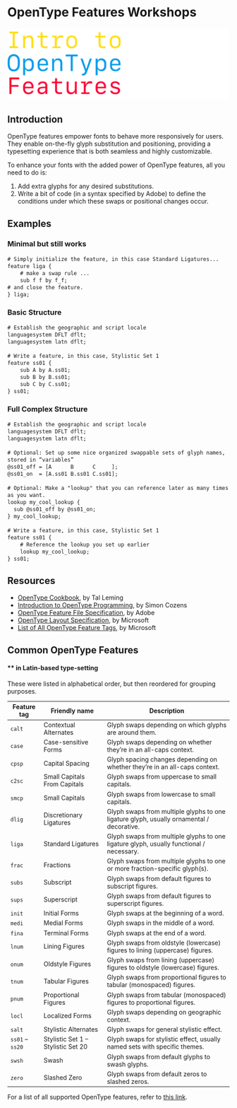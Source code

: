 # OpenType Features Workshops

<img src="./_images/header.png">

## Introduction

OpenType features empower fonts to behave more responsively for users. They enable on-the-fly glyph substitution and positioning, providing a typesetting experience that is both seamless and highly customizable.

To enhance your fonts with the added power of OpenType features, all you need to do is:

1. Add extra glyphs for any desired substitutions.
2. Write a bit of code (in a syntax specified by Adobe) to define the conditions under which these swaps or positional changes occur.

## Examples

### Minimal but still works
```afdko
# Simply initialize the feature, in this case Standard Ligatures...
feature liga {
	# make a swap rule ...
    sub f f by f_f;
# and close the feature.
} liga;
```

### Basic Structure
```afdko
# Establish the geographic and script locale
languagesystem DFLT dflt;
languagesystem latn dflt;

# Write a feature, in this case, Stylistic Set 1
feature ss01 {
	sub A by A.ss01;
	sub B by B.ss01;
	sub C by C.ss01;
} ss01;
```


### Full Complex Structure

```afdko
# Establish the geographic and script locale
languagesystem DFLT dflt;
languagesystem latn dflt;

# Optional: Set up some nice organized swappable sets of glyph names, stored in “variables”
@ss01_off = [A      B      C     ];
@ss01_on  = [A.ss01 B.ss01 C.ss01];

# Optional: Make a "lookup" that you can reference later as many times as you want.
lookup my_cool_lookup {
  sub @ss01_off by @ss01_on;
} my_cool_lookup;

# Write a feature, in this case, Stylistic Set 1
feature ss01 {
	# Reference the lookup you set up earlier
    lookup my_cool_lookup;
} ss01;
```

## Resources

* [OpenType Cookbook](https://opentypecookbook.com/), by Tal Leming
* [Introduction to OpenType Programming](https://simoncozens.github.io/fonts-and-layout/features.html), by Simon Cozens
* [OpenType Feature File Specification](https://adobe-type-tools.github.io/afdko/OpenTypeFeatureFileSpecification.html), by Adobe
* [OpenType Layout Specification](https://learn.microsoft.com/en-us/typography/opentype/spec/features_ae), by Microsoft
* [List of All OpenType Feature Tags](https://learn.microsoft.com/en-us/typography/opentype/spec/featurelist), by Microsoft

## Common OpenType Features
#### ** in Latin-based type-setting

These were listed in alphabetical order, but then reordered for grouping purposes.

| Feature tag     | Friendly name                       | Description            
| --------------- | ----------------------------------- | ---------------------- 
| `calt`          | Contextual Alternates               | Glyph swaps depending on which glyphs are around them.
| `case`          | Case-sensitive Forms                | Glyph swaps depending on whether they’re in an all-caps context.
| `cpsp`          | Capital Spacing                     | Glyph spacing changes depending on whether they’re in an all-caps context.
| `c2sc`          | Small Capitals From Capitals        | Glyph swaps from uppercase to small capitals.
| `smcp`          | Small Capitals                      | Glyph swaps from lowercase to small capitals.
| `dlig`          | Discretionary Ligatures             | Glyph swaps from multiple glyphs to one ligature glyph, usually ornamental / decorative.
| `liga`          | Standard Ligatures                  | Glyph swaps from multiple glyphs to one ligature glyph, usually functional / necessary.
| `frac`          | Fractions                           | Glyph swaps from multiple glyphs to one or more fraction-specific glyph(s).
| `subs`          | Subscript                           | Glyph swaps from default figures to subscript figures.
| `sups`          | Superscript                         | Glyph swaps from default figures to superscript figures.
| `init`          | Initial Forms                       | Glyph swaps at the beginning of a word.
| `medi`          | Medial Forms                        | Glyph swaps in the middle of a word.
| `fina`          | Terminal Forms                      | Glyph swaps at the end of a word.
| `lnum`          | Lining Figures                      | Glyph swaps from oldstyle (lowercase) figures to lining (uppercase) figures.
| `onum`          | Oldstyle Figures                    | Glyph swaps from lining (uppercase) figures to oldstyle (lowercase) figures.
| `tnum`          | Tabular Figures                     | Glyph swaps from proportional figures to tabular (monospaced) figures.
| `pnum`          | Proportional Figures                | Glyph swaps from tabular (monospaced) figures to proportional figures.
| `locl`          | Localized Forms                     | Glyph swaps depending on geographic context.
| `salt`          | Stylistic Alternates                | Glyph swaps for general stylistic effect.
| `ss01` – `ss20` | Stylistic Set 1 – Stylistic Set 20  | Glyph swaps for stylistic effect, usually named sets with specific themes.
| `swsh`          | Swash                               | Glyph swaps from default glyphs to swash glyphs.
| `zero`          | Slashed Zero                        | Glyph swaps from default zeros to slashed zeros.

For a list of all supported OpenType features, refer to [this link](https://learn.microsoft.com/en-us/typography/opentype/spec/featurelist).

